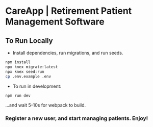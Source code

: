 # CareApp | Retirement Patient Management Software

## To Run Locally

* Install dependencies, run migrations, and run seeds.

```sh
npm install
npx knex migrate:latest
npx knex seed:run
cp .env.example .env
```

* To run in development:
```sh
npm run dev
```
...and wait 5-10s for webpack to build.

### Register a new user, and start managing patients. Enjoy!
